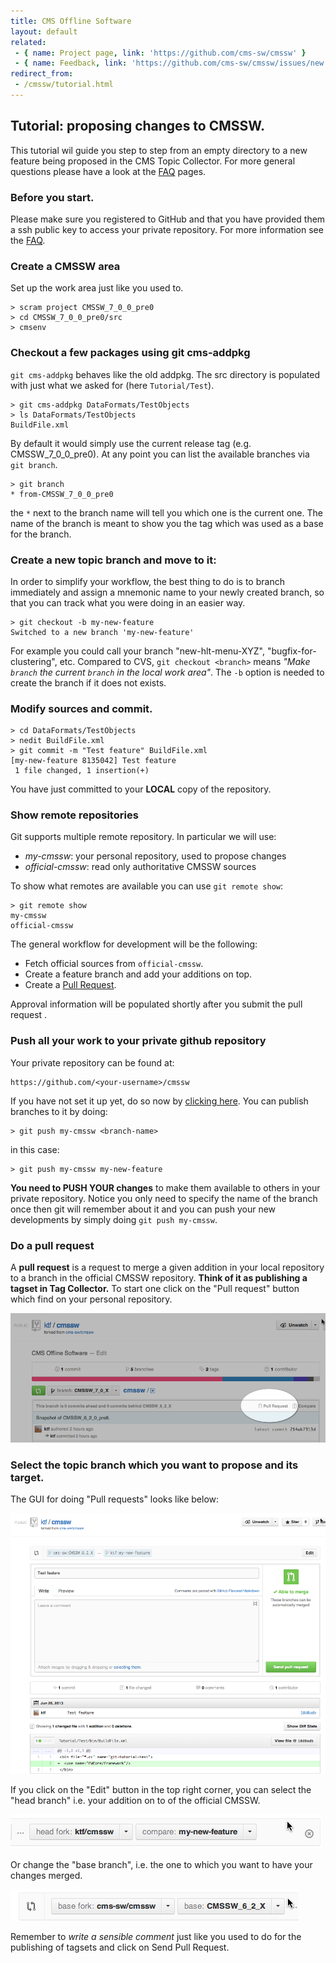 ```yaml
---
title: CMS Offline Software
layout: default
related:
 - { name: Project page, link: 'https://github.com/cms-sw/cmssw' }
 - { name: Feedback, link: 'https://github.com/cms-sw/cmssw/issues/new' }
redirect_from:
 - /cmssw/tutorial.html
---
```


## Tutorial: proposing changes to CMSSW.

This tutorial wil guide you step to step from an empty directory to
a new feature being proposed in the CMS Topic Collector. For more general
questions please have a look at the [FAQ](faq.html) pages.

### Before you start.

Please make sure you registered to GitHub and that you have provided them
a ssh public key to access your private repository. For more information see
the [FAQ](faq.html).

### Create a CMSSW area

Set up the work area just like you used to.

    > scram project CMSSW_7_0_0_pre0
    > cd CMSSW_7_0_0_pre0/src
    > cmsenv

### Checkout a few packages using git cms-addpkg

`git cms-addpkg` behaves like the old addpkg.
The src directory is populated with just what we asked for (here
`Tutorial/Test`).

    > git cms-addpkg DataFormats/TestObjects
    > ls DataFormats/TestObjects
    BuildFile.xml

By default it would simply use the current release tag (e.g.
CMSSW_7_0_0_pre0). At any point you can list the available branches via `git
branch`.

    > git branch
    * from-CMSSW_7_0_0_pre0

the `*` next to the branch name will tell you which one is the current one.
The name of the branch is meant to show you the tag which was used as a base
for the branch.


### Create a new topic branch and move to it:

In order to simplify your workflow, the best thing to do is to branch
immediately and assign a mnemonic name to your newly created branch, so that
you can track what you were doing in an easier way.

    > git checkout -b my-new-feature
    Switched to a new branch 'my-new-feature'

For example you could call your branch "new-hlt-menu-XYZ",
"bugfix-for-clustering", etc. Compared to CVS, `git checkout <branch>` means
*"Make `branch` the current `branch` in the local work area"*.
The `-b` option is needed to create the branch if it does not exists.


### Modify sources and commit.

    > cd DataFormats/TestObjects
    > nedit BuildFile.xml
    > git commit -m "Test feature" BuildFile.xml
    [my-new-feature 8135042] Test feature
     1 file changed, 1 insertion(+)

You have just committed to your **LOCAL** copy of the repository.

### Show remote repositories

Git supports multiple remote repository. In particular we will use:

- *my-cmssw*: your personal repository, used to propose changes
- *official-cmssw*: read only authoritative CMSSW sources

To show what remotes are available you can use `git remote show`:

    > git remote show
    my-cmssw
    official-cmssw

The general workflow for development will be the following:
- Fetch official sources from `official-cmssw`.
- Create a feature branch and add your additions on top.
- Create a [Pull Request](https://help.github.com/articles/using-pull-requests).

Approval information will be populated shortly after you submit the pull request
.

### Push all your work to your private github repository

Your private repository can be found at:

    https://github.com/<your-username>/cmssw

If you have not set it up yet, do so now by [clicking
here](https://github.com/cms-sw/cmssw/fork). You can publish branches to it
by doing:

    > git push my-cmssw <branch-name>

in this case:

    > git push my-cmssw my-new-feature

**You need to PUSH YOUR changes** to make them available to others in your
private repository. Notice you only need to specify the name of the branch once
then git will remember about it and you can push your new developments by
simply doing `git push my-cmssw`.


### Do a pull request

A **pull request** is a request to merge a given addition in your local repository
to a branch in the official CMSSW repository.  **Think of it as publishing a
tagset in Tag Collector.** To start one click on the "Pull request" button which
find on your personal repository.

![Pull request](images/pull-request.png)

### Select the topic branch which you want to propose and its target.

The GUI for doing "Pull requests" looks like below:

![Pull request](images/pull-request-gui.png)

If you click on the "Edit" button in the top right corner, you can select the
"head branch" i.e. your addition on to of the official CMSSW.

![Pull request](images/head-branch.png)

Or change the "base branch", i.e. the one to which you want to have your changes merged.

![Pull requests GUI](images/base-branch.png)

Remember to *write a sensible comment* just like you used to do for the
publishing of tagsets and click on Send Pull Request.
